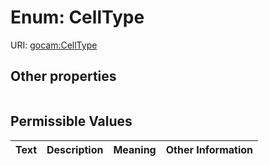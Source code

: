 
# Enum: CellType




URI: [gocam:CellType](http://w3id.org/ontogpt/gocam/CellType)


## Other properties

|  |  |  |
| --- | --- | --- |

## Permissible Values

| Text | Description | Meaning | Other Information |
| :--- | :---: | :---: | ---: |

